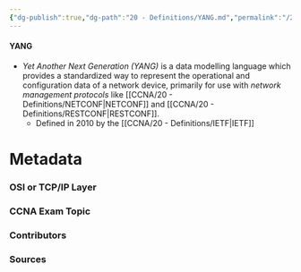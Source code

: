```yaml
---
{"dg-publish":true,"dg-path":"20 - Definitions/YANG.md","permalink":"/20-definitions/yang/","tags":["defs_ccna"]}
---
```


#### YANG
- *Yet Another Next Generation (YANG)* is a data modelling language which provides a standardized way to represent the operational and configuration data of a network device, primarily for use with *network management protocols* like [[CCNA/20 - Definitions/NETCONF\|NETCONF]] and [[CCNA/20 - Definitions/RESTCONF\|RESTCONF]].
	- Defined in 2010 by the [[CCNA/20 - Definitions/IETF\|IETF]]

# Metadata
### OSI or TCP/IP Layer

### CCNA Exam Topic

### Contributors

### Sources
